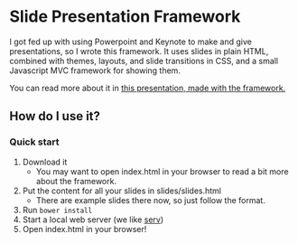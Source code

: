 # Slide Presentation Framework

I got fed up with using Powerpoint and Keynote to make and give presentations, so I wrote this framework.  It uses slides in plain HTML, combined with themes, layouts, and slide transitions in CSS, and a small Javascript MVC framework for showing them.

You can read more about it in [this presentation, made with the framework.](http://briancavalier.com/code/slides/ "HTML Slide Presentation Framework")

## How do I use it?

### Quick start

1. Download it
	- You may want to open index.html in your browser to read a bit more about the framework.
1. Put the content for all your slides in slides/slides.html
	- There are example slides there now, so just follow the format.
1. Run `bower install`
1. Start a local web server (we like [serv](https://npmjs.org/package/serv))
1. Open index.html in your browser!

